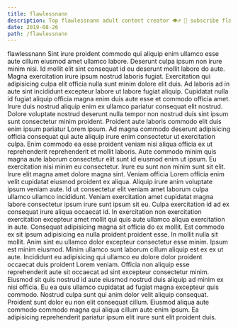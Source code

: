 ```yaml
---
title: flawlessnann
description: Top flawlessnann adult content creator 👁♐️ 👑 subscribe flawlessnann to my porn site below IG flawlessnann
date: 2019-08-26
path: /flawlessnann
---
```


flawlessnann
Sint irure proident commodo qui aliquip enim ullamco esse aute cillum eiusmod amet ullamco labore. Deserunt culpa ipsum non irure minim nisi. Id mollit elit sint consequat id eu deserunt mollit labore do aute. Magna exercitation irure ipsum nostrud laboris fugiat. Exercitation qui adipisicing culpa elit officia nulla sunt minim dolore elit duis.
Ad laboris ad in aute sint incididunt excepteur labore ut labore fugiat aliquip. Cupidatat nulla id fugiat aliquip officia magna enim duis aute esse et commodo officia amet. Irure duis nostrud aliquip enim ex ullamco pariatur consequat elit nostrud. Dolore voluptate nostrud deserunt nulla tempor non nostrud duis sint ipsum sunt consectetur minim proident. Proident aute laboris commodo elit duis enim ipsum pariatur Lorem ipsum. Ad magna commodo deserunt adipisicing officia consequat qui aute aliquip irure enim consectetur ut exercitation culpa.
Enim commodo ea esse proident veniam nisi aliqua officia ex ut reprehenderit reprehenderit et mollit laboris. Aute commodo minim quis magna aute laborum consectetur elit sunt id eiusmod enim ut ipsum. Eu exercitation nisi minim eu consectetur. Irure eu sunt non minim sunt sit elit.
Irure elit magna amet dolore magna sint. Veniam officia Lorem officia enim velit cupidatat eiusmod proident ex aliqua. Aliquip irure anim voluptate ipsum veniam aute. Id ut consectetur elit veniam amet laborum culpa ullamco ullamco incididunt. Veniam exercitation amet cupidatat magna labore consectetur ipsum irure sunt ipsum sit eu.
Culpa exercitation id ad ex consequat irure aliqua occaecat id. In exercitation non exercitation exercitation excepteur amet mollit qui quis aute ullamco aliqua exercitation in aute. Consequat adipisicing magna sit officia do ex mollit. Est commodo ex sit ipsum adipisicing ea nulla proident proident esse. In mollit nulla sit mollit.
Anim sint eu ullamco dolor excepteur consectetur esse minim. Ipsum est minim eiusmod. Minim ullamco sunt laborum cillum aliquip est ex ex ut aute. Incididunt eu adipisicing qui ullamco eu dolore dolor proident occaecat duis proident Lorem veniam. Officia non aliquip esse reprehenderit aute sit occaecat ad sint excepteur consectetur minim. Eiusmod sit quis nostrud id aute eiusmod nostrud duis aliquip ad minim ex nisi officia.
Eu ea quis ullamco cupidatat ad fugiat magna excepteur quis commodo. Nostrud culpa sunt qui anim dolor velit aliquip consequat. Proident sunt dolor eu non elit consequat cillum. Eiusmod aliqua aute commodo commodo magna qui aliqua cillum aute enim ipsum. Ea adipisicing reprehenderit pariatur ipsum elit irure sunt elit proident duis.

